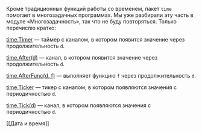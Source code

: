 Кроме традиционных функций работы со временем, пакет `time` помогает в многозадачных программах. Мы уже разбирали эту часть в модуле «Многозадачность», так что не буду повторяться. Только перечислю кратко:

[time.Timer](https://pkg.go.dev/time#Timer) — таймер с каналом, в котором появится значение через продолжительность `d`.

[time.After(d)](https://pkg.go.dev/time#After) — канал, в котором появится значение через продолжительность `d`.

[time.AfterFunc(d, f)](https://pkg.go.dev/time#AfterFunc) — выполняет функцию `f` через продолжительность `d`.

[time.Ticker](https://pkg.go.dev/time#Ticker) — тикер с каналом, в котором появляются значения с периодичностью `d`.

[time.Tick(d)](https://pkg.go.dev/time#Tick) — канал, в котором появляются значения с периодичностью `d`.


[[Дата и время]]